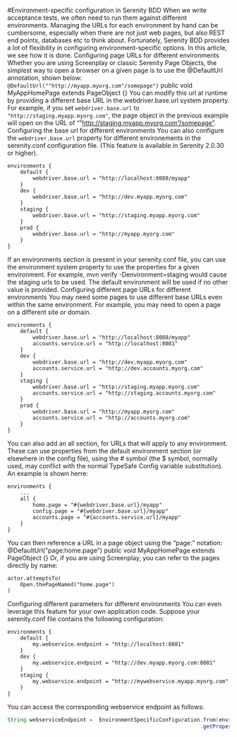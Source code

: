 #Environment-specific configuration in Serenity BDD
When we write acceptance tests, we often need to run them against different environments. Managing the URLs for each environment by hand can be cumbersome, especially when there are not just web pages, but also REST end points, databases etc to think about. Fortunately, Serenity BDD provides a lot of flexibility in configuring environment-specific options. In this article, we see how it is done.
Configuring page URLs for different environments
Whether you are using Screenplay or classic Serenity Page Objects, the simplest way to open a browser on a given page is to use the @DefaultUrl annotation, shown below:
`@DefaultUrl(""http://myapp.myorg.com"/somepage")`
public void MyAppHomePage extends PageObject {}
You can modify this url at runtime by providing a different base URL in the webdriver.base.url system property. 
For example, if you set `webdriver.base.url` to `"http://staging.myapp.myorg.com"`, the page object in the previous example will open on the URL of “”http://staging.myapp.myorg.com”/somepage”.
Configuring the base url for different environments
You can also configure the `webdriver.base.url` property for different environements in the serenity.conf configuration file. (This feature is available in Serenity 2.0.30 or higher).
```hocon
environments {
    default {
        webdriver.base.url = "http://localhost:8080/myapp"
    }
    dev {
        webdriver.base.url = "http://dev.myapp.myorg.com"
    }
    staging {
        webdriver.base.url = "http://staging.myapp.myorg.com"
    }
    prod {
        webdriver.base.url = "http://myapp.myorg.com"
    }
}
```
If an environments section is present in your serenity.conf file, you can use the environment system property to use the properties for a given environment. For example, mvn verify -Denvironment=staging would cause the staging urls to be used. The default environment will be used if no other value is provided.
Configuring different page URLs for different environments
You may need some pages to use different base URLs even within the same environment. For example, you may need to open a page on a different site or domain.
```hocon
environments {
    default {
        webdriver.base.url = "http://localhost:8080/myapp"
        accounts.service.url = "http://localhost:8081"
    }
    dev {
        webdriver.base.url = "http://dev.myapp.myorg.com"
        accounts.service.url = "http://dev.accounts.myorg.com"
    }
    staging {
        webdriver.base.url = "http://staging.myapp.myorg.com"
        accounts.service.url = "http://staging.accounts.myorg.com"
    }
    prod {
        webdriver.base.url = "http://myapp.myorg.com"
        accounts.service.url = "http://accounts.myorg.com"
    }
}
```
You can also add an all section, for URLs that will apply to any environment. These can use properties from the default environment section (or elsewhere in the config file), using the # symbol (the $ symbol, normally used, may conflict with the normal TypeSafe Config variable substitution). An example is shown herre:
```hocon
environments {
    ...
    all {
        home.page = "#{webdriver.base.url}/myapp"
        config.page = "#{webdriver.base.url}/myapp"
        accounts.page = "#{accounts.service.url}/myapp"
    }
}
```
You can then reference a URL in a page object using the “page:” notation:
@DefaultUrl("page:home.page")
public void MyAppHomePage extends PageObject {}
Or, if you are using Screenplay, you can refer to the pages directly by name:
```hocon
actor.attemptsTo(
    Open.thePageNamed("home.page")
)
```
Configuring different parameters for different environments
You can even leverage this feature for your own application code. Suppose your serenity.conf file contains the following configuration:
```hocon
environments {
    default {
        my.webservice.endpoint = "http://localhost:8081"
    }
    dev {
        my.webservice.endpoint = "http://dev.myapp.myorg.com:8081"
    }
    staging {
        my.webservice.endpoint = "http://mywebservice.myapp.myorg.com"
    }
}
```
You can access the corresponding webservice endpoint as follows:
```java
String webserviceEndpoint =  EnvironmentSpecificConfiguration.from(environmentVariables)
                                                             .getProperty("my.webservice.endpoint")
```